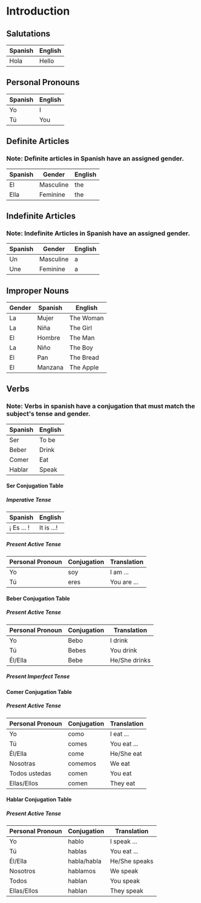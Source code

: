 # Introduction

## Salutations

| Spanish | English |
| ------- | ------- |
| Hola | Hello |

## Personal Pronouns

| Spanish | English |
| ------- | ------- |
| Yo | I |
| Tú | You |


## Definite Articles
### Note: Definite articles in Spanish have an assigned gender.
| Spanish | Gender | English |
| ------- | ------- | ------- |
| El | Masculine | the |
| Ella | Feminine | the |

## Indefinite Articles
### Note: Indefinite Articles in Spanish have an assigned gender.

| Spanish | Gender | English |
| ------- | ------- | ------- |
| Un | Masculine | a |
| Une | Feminine | a |

## Improper Nouns

| Gender | Spanish | English |
| ------- | ------ | ------- |
| La | Mujer | The Woman |
| La | Niña | The Girl |
| El | Hombre | The Man |
| La | Niño | The Boy |
| El | Pan | The Bread |
| El | Manzana | The Apple |

## Verbs

### Note: Verbs in spanish have a conjugation that must match the subject's tense and gender.

| Spanish | English |
| ------- | ------- |
| Ser | To be |
| Beber | Drink |
| Comer | Eat |
| Hablar | Speak |

#### Ser Conjugation Table

##### Imperative Tense

| Spanish | English |
| ------- | ------- |
| ¡ Es ... ! | It is ...! |

##### Present Active Tense

| Personal Pronoun | Conjugation | Translation | 
| ------- | ------ | ------- |
| Yo | soy | I am ... |
| Tú | eres | You are ... |

#### Beber Conjugation Table

##### Present Active Tense

| Personal Pronoun | Conjugation | Translation | 
| ------- | ------ | ------- |
| Yo | Bebo | I drink |
| Tú | Bebes | You drink |
| Él/Ella | Bebe | He/She drinks |

##### Present Imperfect Tense

#### Comer Conjugation Table

##### Present Active Tense

| Personal Pronoun | Conjugation | Translation |
| ------- | ------ | ------- |
| Yo | como | I eat ... |
| Tú | comes | You eat ... |
| Él/Ella | come | He/She eat |
| Nosotras | comemos | We eat |
| Todos ustedas | comen | You eat |
| Ellas/Ellos | comen | They eat |

#### Hablar Conjugation Table

##### Present Active Tense

| Personal Pronoun | Conjugation | Translation |
| ------- | ------ | ------- |
| Yo | hablo | I speak ... |
| Tú | hablas | You eat ... |
| Él/Ella | habla/habla | He/She speaks |
| Nosotros | hablamos | We speak |
| Todos | hablan | You speak |
| Ellas/Ellos | hablan | They speak |
